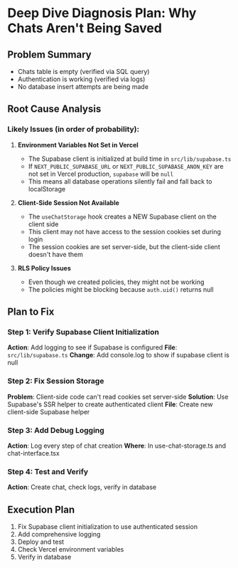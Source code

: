 # Deep Dive Diagnosis Plan: Why Chats Aren't Being Saved

## Problem Summary
- Chats table is empty (verified via SQL query)
- Authentication is working (verified via logs)
- No database insert attempts are being made

## Root Cause Analysis

### Likely Issues (in order of probability):

1. **Environment Variables Not Set in Vercel**
   - The Supabase client is initialized at build time in `src/lib/supabase.ts`
   - If `NEXT_PUBLIC_SUPABASE_URL` or `NEXT_PUBLIC_SUPABASE_ANON_KEY` are not set in Vercel production, `supabase` will be `null`
   - This means all database operations silently fail and fall back to localStorage

2. **Client-Side Session Not Available**
   - The `useChatStorage` hook creates a NEW Supabase client on the client side
   - This client may not have access to the session cookies set during login
   - The session cookies are set server-side, but the client-side client doesn't have them

3. **RLS Policy Issues**
   - Even though we created policies, they might not be working
   - The policies might be blocking because `auth.uid()` returns null

## Plan to Fix

### Step 1: Verify Supabase Client Initialization
**Action**: Add logging to see if Supabase is configured
**File**: `src/lib/supabase.ts`
**Change**: Add console.log to show if supabase client is null

### Step 2: Fix Session Storage
**Problem**: Client-side code can't read cookies set server-side
**Solution**: Use Supabase's SSR helper to create authenticated client
**File**: Create new client-side Supabase helper

### Step 3: Add Debug Logging
**Action**: Log every step of chat creation
**Where**: In use-chat-storage.ts and chat-interface.tsx

### Step 4: Test and Verify
**Action**: Create chat, check logs, verify in database

## Execution Plan

1. Fix Supabase client initialization to use authenticated session
2. Add comprehensive logging
3. Deploy and test
4. Check Vercel environment variables
5. Verify in database


